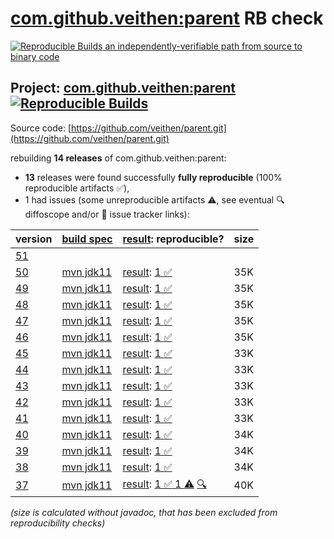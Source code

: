 [com.github.veithen:parent](https://central.sonatype.com/artifact/com.github.veithen/parent/versions) RB check
=======

[![Reproducible Builds](https://reproducible-builds.org/images/logos/rb.svg) an independently-verifiable path from source to binary code](https://reproducible-builds.org/)

## Project: [com.github.veithen:parent](https://central.sonatype.com/artifact/com.github.veithen/parent/versions) [![Reproducible Builds](https://img.shields.io/endpoint?url=https://raw.githubusercontent.com/jvm-repo-rebuild/reproducible-central/master/content/com/github/veithen/parent/badge.json)](https://github.com/jvm-repo-rebuild/reproducible-central/blob/master/content/com/github/veithen/parent/README.md)

Source code: [https://github.com/veithen/parent.git](https://github.com/veithen/parent.git)

rebuilding **14 releases** of com.github.veithen:parent:
- **13** releases were found successfully **fully reproducible** (100% reproducible artifacts :white_check_mark:),
- 1 had issues (some unreproducible artifacts :warning:, see eventual :mag: diffoscope and/or :memo: issue tracker links):

| version | [build spec](/BUILDSPEC.md) | [result](https://reproducible-builds.org/docs/jvm/): reproducible? | size |
| -- | --------- | ------ | -- |
| [51](https://central.sonatype.com/artifact/com.github.veithen/parent/51/pom) | | | |
| [50](https://central.sonatype.com/artifact/com.github.veithen/parent/50/pom) | [mvn jdk11](veithen-parent-50.buildspec) | [result](parent-50.buildinfo): [1 :white_check_mark: ](parent-50.buildcompare) | 35K |
| [49](https://central.sonatype.com/artifact/com.github.veithen/parent/49/pom) | [mvn jdk11](veithen-parent-49.buildspec) | [result](parent-49.buildinfo): [1 :white_check_mark: ](parent-49.buildcompare) | 35K |
| [48](https://central.sonatype.com/artifact/com.github.veithen/parent/48/pom) | [mvn jdk11](veithen-parent-48.buildspec) | [result](parent-48.buildinfo): [1 :white_check_mark: ](parent-48.buildcompare) | 35K |
| [47](https://central.sonatype.com/artifact/com.github.veithen/parent/47/pom) | [mvn jdk11](veithen-parent-47.buildspec) | [result](parent-47.buildinfo): [1 :white_check_mark: ](parent-47.buildcompare) | 35K |
| [46](https://central.sonatype.com/artifact/com.github.veithen/parent/46/pom) | [mvn jdk11](veithen-parent-46.buildspec) | [result](parent-46.buildinfo): [1 :white_check_mark: ](parent-46.buildcompare) | 35K |
| [45](https://central.sonatype.com/artifact/com.github.veithen/parent/45/pom) | [mvn jdk11](veithen-parent-45.buildspec) | [result](parent-45.buildinfo): [1 :white_check_mark: ](parent-45.buildcompare) | 33K |
| [44](https://central.sonatype.com/artifact/com.github.veithen/parent/44/pom) | [mvn jdk11](veithen-parent-44.buildspec) | [result](parent-44.buildinfo): [1 :white_check_mark: ](parent-44.buildcompare) | 33K |
| [43](https://central.sonatype.com/artifact/com.github.veithen/parent/43/pom) | [mvn jdk11](veithen-parent-43.buildspec) | [result](parent-43.buildinfo): [1 :white_check_mark: ](parent-43.buildcompare) | 33K |
| [42](https://central.sonatype.com/artifact/com.github.veithen/parent/42/pom) | [mvn jdk11](veithen-parent-42.buildspec) | [result](parent-42.buildinfo): [1 :white_check_mark: ](parent-42.buildcompare) | 33K |
| [41](https://central.sonatype.com/artifact/com.github.veithen/parent/41/pom) | [mvn jdk11](veithen-parent-41.buildspec) | [result](parent-41.buildinfo): [1 :white_check_mark: ](parent-41.buildcompare) | 33K |
| [40](https://central.sonatype.com/artifact/com.github.veithen/parent/40/pom) | [mvn jdk11](veithen-parent-40.buildspec) | [result](parent-40.buildinfo): [1 :white_check_mark: ](parent-40.buildcompare) | 34K |
| [39](https://central.sonatype.com/artifact/com.github.veithen/parent/39/pom) | [mvn jdk11](veithen-parent-39.buildspec) | [result](parent-39.buildinfo): [1 :white_check_mark: ](parent-39.buildcompare) | 34K |
| [38](https://central.sonatype.com/artifact/com.github.veithen/parent/38/pom) | [mvn jdk11](veithen-parent-38.buildspec) | [result](parent-38.buildinfo): [1 :white_check_mark: ](parent-38.buildcompare) | 34K |
| [37](https://central.sonatype.com/artifact/com.github.veithen/parent/37/pom) | [mvn jdk11](veithen-parent-37.buildspec) | [result](parent-37.buildinfo): [1 :white_check_mark:  1 :warning:](parent-37.buildcompare) [:mag:](parent-37.diffoscope) | 40K |

<i>(size is calculated without javadoc, that has been excluded from reproducibility checks)</i>
